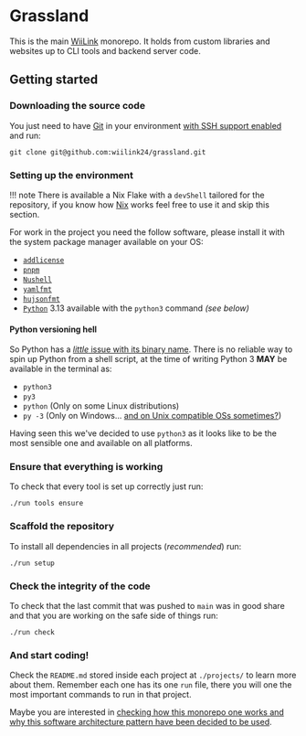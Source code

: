 # Grassland

This is the main [WiiLink](https://wiilink.ca) monorepo. It holds from custom libraries and websites up to CLI tools and backend server code.

## Getting started

### Downloading the source code

You just need to have [Git](https://git-scm.com/) in your environment [with SSH support enabled](https://docs.github.com/en/authentication/connecting-to-github-with-ssh) and run:

```
git clone git@github.com:wiilink24/grassland.git
```

### Setting up the environment

!!! note
There is available a Nix Flake with a `devShell` tailored for the repository, if you know how [Nix](https://nixos.org/) works feel free to use it and skip this section.

For work in the project you need the follow software, please install it with the system package manager available on your OS:

- [`addlicense`](https://github.com/google/addlicense)
- [`pnpm`](https://pnpm.io/)
- [`Nushell`](https://www.nushell.sh/)
- [`yamlfmt`](https://github.com/google/yamlfmt)
- [`hujsonfmt`](https://github.com/tailscale/hujson/tree/master/cmd/hujsonfmt)
- [`Python`](https://www.python.org/) 3.13 available with the `python3` command _(see below)_

#### Python versioning hell

So Python has a [_little_ issue with its binary name](https://stackoverflow.com/a/70528020). There is no reliable way to spin up Python from a shell script, at the time of writing Python 3 **MAY** be available in the terminal as:

- `python3`
- `py3`
- `python` (Only on some Linux distributions)
- `py -3` (Only on Windows... [and on Unix compatible OSs sometimes?](https://python-launcher.app/))

Having seen this we've decided to use `python3` as it looks like to be the most sensible one and available on all platforms.

### Ensure that everything is working

To check that every tool is set up correctly just run:

```shell
./run tools ensure
```

### Scaffold the repository

To install all dependencies in all projects (_recommended_) run:

```shell
./run setup
```

### Check the integrity of the code

To check that the last commit that was pushed to `main` was in good share and that you are working on the safe side of things run:

```shell
./run check
```

### And start coding!

Check the `README.md` stored inside each project at `./projects/` to learn more about them. Remember each one has its one `run` file, there you will one the most important commands to run in that project.

Maybe you are interested in [checking how this monorepo one works and why this software architecture pattern have been decided to be used](monorepo.md).
